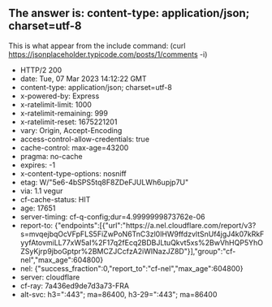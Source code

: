 ## The answer is: content-type: application/json; charset=utf-8

This is what appear from the include command: (curl https://jsonplaceholder.typicode.com/posts/1/comments -i)

* HTTP/2 200
* date: Tue, 07 Mar 2023 14:12:22 GMT
* content-type: application/json; charset=utf-8
* x-powered-by: Express
* x-ratelimit-limit: 1000
* x-ratelimit-remaining: 999
* x-ratelimit-reset: 1675221201
* vary: Origin, Accept-Encoding
* access-control-allow-credentials: true
* cache-control: max-age=43200
* pragma: no-cache
* expires: -1
* x-content-type-options: nosniff
* etag: W/"5e6-4bSPS5tq8F8ZDeFJULWh6upjp7U"
* via: 1.1 vegur
* cf-cache-status: HIT
* age: 17651
* server-timing: cf-q-config;dur=4.9999999873762e-06
* report-to: {"endpoints":[{"url":"https:\/\/a.nel.cloudflare.com\/report\/v3?s=mvqejbqOcVFpFLS5FiZwPoN6TnC3zl0lHW9ffdzvltSnUf4jgJ4k07kRkFyyfAtovmiLL77xW5aI%2F17q2fEcq2BDBJLtuQkvt5xs%2BwVhHQP5YhOZSyKjrp9jboGptpr%2BMCZJCcfzA2iWINazJZ8D"}],"group":"cf-nel","max_age":604800}
* nel: {"success_fraction":0,"report_to":"cf-nel","max_age":604800}
* server: cloudflare
* cf-ray: 7a436ed9de7d3a73-FRA
* alt-svc: h3=":443"; ma=86400, h3-29=":443"; ma=86400
